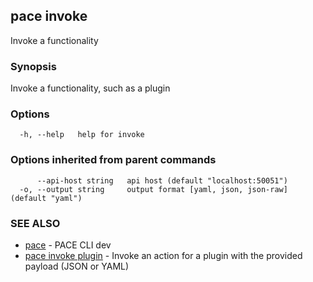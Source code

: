 ## pace invoke

Invoke a functionality

### Synopsis

Invoke a functionality, such as a plugin

### Options

```
  -h, --help   help for invoke
```

### Options inherited from parent commands

```
      --api-host string   api host (default "localhost:50051")
  -o, --output string     output format [yaml, json, json-raw] (default "yaml")
```

### SEE ALSO

* [pace](pace.md)	 - PACE CLI dev
* [pace invoke plugin](pace_invoke_plugin.md)	 - Invoke an action for a plugin with the provided payload (JSON or YAML)

